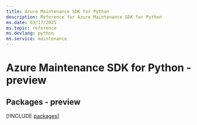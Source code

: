 ```yaml
---
title: Azure Maintenance SDK for Python
description: Reference for Azure Maintenance SDK for Python
ms.date: 03/17/2025
ms.topic: reference
ms.devlang: python
ms.service: maintenance
---
```

# Azure Maintenance SDK for Python - preview
## Packages - preview
[!INCLUDE [packages](maintenance-index.md)]